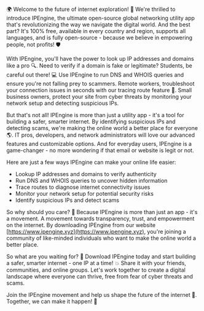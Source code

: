 🌍 Welcome to the future of internet exploration! 🚀 We're thrilled to introduce IPEngine, the ultimate open-source global networking utility app that's revolutionizing the way we navigate the digital world. And the best part? It's 100% free, available in every country and region, supports all languages, and is fully open-source - because we believe in empowering people, not profits! 🛡️

With IPEngine, you'll have the power to look up IP addresses and domains like a pro 🔍. Need to verify if a domain is fake or legitimate? Students, be careful out there! 💻 Use IPEngine to run DNS and WHOIS queries and ensure you're not falling prey to scammers. Remote workers, troubleshoot your connection issues in seconds with our tracing route feature 📡. Small business owners, protect your site from cyber threats by monitoring your network setup and detecting suspicious IPs.

But that's not all! IPEngine is more than just a utility app - it's a tool for building a safer, smarter internet. By identifying suspicious IPs and detecting scams, we're making the online world a better place for everyone 🌎. IT pros, developers, and network administrators will love our advanced features and customizable options. And for everyday users, IPEngine is a game-changer - no more wondering if that email or website is legit or not.

Here are just a few ways IPEngine can make your online life easier:

* Lookup IP addresses and domains to verify authenticity
* Run DNS and WHOIS queries to uncover hidden information
* Trace routes to diagnose internet connectivity issues
* Monitor your network setup for potential security risks
* Identify suspicious IPs and detect scams

So why should you care? 🤔 Because IPEngine is more than just an app - it's a movement. A movement towards transparency, trust, and empowerment on the internet. By downloading IPEngine from our website [https://www.ipengine.xyz](https://www.ipengine.xyz), you're joining a community of like-minded individuals who want to make the online world a better place.

So what are you waiting for? 🎉 Download IPEngine today and start building a safer, smarter internet - one IP at a time! 💥 Share it with your friends, communities, and online groups. Let's work together to create a digital landscape where everyone can thrive, free from fear of cyber threats and scams.

Join the IPEngine movement and help us shape the future of the internet 🌟. Together, we can make it happen! 🚀